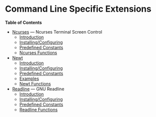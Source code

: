 Command Line Specific Extensions
================================

**Table of Contents**

-   [Ncurses](/book/ncurses.html) — Ncurses Terminal Screen Control
    -   [Introduction](/intro/ncurses.html)
    -   [Installing/Configuring](/ncurses/setup.html)
    -   [Predefined Constants](/ncurses/constants.html)
    -   [Ncurses Functions](/ref/ncurses.html)
-   [Newt](/book/newt.html)
    -   [Introduction](/intro/newt.html)
    -   [Installing/Configuring](/newt/setup.html)
    -   [Predefined Constants](/newt/constants.html)
    -   [Examples](/newt/examples.html)
    -   [Newt Functions](/ref/newt.html)
-   [Readline](/book/readline.html) — GNU Readline
    -   [Introduction](/intro/readline.html)
    -   [Installing/Configuring](/readline/setup.html)
    -   [Predefined Constants](/readline/constants.html)
    -   [Readline Functions](/ref/readline.html)
